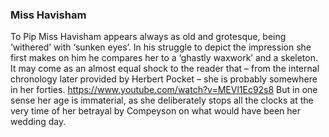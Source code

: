 ### Miss Havisham

To Pip Miss Havisham appears always as old and grotesque, being ‘withered’ with ‘sunken eyes’. In his struggle to depict the impression she first makes on him he compares her to a ‘ghastly waxwork’ and a skeleton. It may come as an almost equal shock to the reader that – from the internal chronology later provided by Herbert Pocket – she is probably somewhere in her forties. https://www.youtube.com/watch?v=MEVl1Ec92s8  But in one sense her age is immaterial, as she deliberately stops all the clocks at the very time of her betrayal by Compeyson on what would have been her wedding day. 